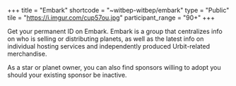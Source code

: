 +++
title = "Embark"
shortcode = "~witbep-witbep/embark"
type = "Public"
tile = "https://i.imgur.com/cup57ou.jpg"
participant_range = "90+"
+++

Get your permanent ID on Embark. Embark is a group that centralizes info on who is selling or distributing planets, as well as the latest info on individual hosting services and independently produced Urbit-related merchandise.

As a star or planet owner, you can also find sponsors willing to adopt you should your existing sponsor be inactive.
